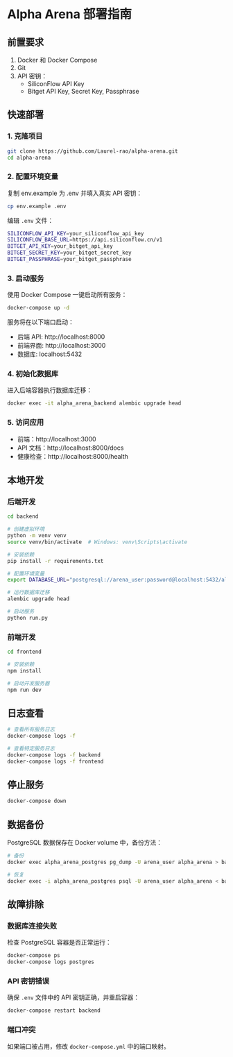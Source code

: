 # Alpha Arena 部署指南

## 前置要求

1. Docker 和 Docker Compose
2. Git
3. API 密钥：
   - SiliconFlow API Key
   - Bitget API Key, Secret Key, Passphrase

## 快速部署

### 1. 克隆项目

```bash
git clone https://github.com/Laurel-rao/alpha-arena.git
cd alpha-arena
```

### 2. 配置环境变量

复制 env.example 为 .env 并填入真实 API 密钥：

```bash
cp env.example .env
```

编辑 `.env` 文件：
```bash
SILICONFLOW_API_KEY=your_siliconflow_api_key
SILICONFLOW_BASE_URL=https://api.siliconflow.cn/v1
BITGET_API_KEY=your_bitget_api_key
BITGET_SECRET_KEY=your_bitget_secret_key
BITGET_PASSPHRASE=your_bitget_passphrase
```

### 3. 启动服务

使用 Docker Compose 一键启动所有服务：

```bash
docker-compose up -d
```

服务将在以下端口启动：
- 后端 API: http://localhost:8000
- 前端界面: http://localhost:3000
- 数据库: localhost:5432

### 4. 初始化数据库

进入后端容器执行数据库迁移：

```bash
docker exec -it alpha_arena_backend alembic upgrade head
```

### 5. 访问应用

- 前端：http://localhost:3000
- API 文档：http://localhost:8000/docs
- 健康检查：http://localhost:8000/health

## 本地开发

### 后端开发

```bash
cd backend

# 创建虚拟环境
python -m venv venv
source venv/bin/activate  # Windows: venv\Scripts\activate

# 安装依赖
pip install -r requirements.txt

# 配置环境变量
export DATABASE_URL="postgresql://arena_user:password@localhost:5432/alpha_arena"

# 运行数据库迁移
alembic upgrade head

# 启动服务
python run.py
```

### 前端开发

```bash
cd frontend

# 安装依赖
npm install

# 启动开发服务器
npm run dev
```

## 日志查看

```bash
# 查看所有服务日志
docker-compose logs -f

# 查看特定服务日志
docker-compose logs -f backend
docker-compose logs -f frontend
```

## 停止服务

```bash
docker-compose down
```

## 数据备份

PostgreSQL 数据保存在 Docker volume 中，备份方法：

```bash
# 备份
docker exec alpha_arena_postgres pg_dump -U arena_user alpha_arena > backup.sql

# 恢复
docker exec -i alpha_arena_postgres psql -U arena_user alpha_arena < backup.sql
```

## 故障排除

### 数据库连接失败

检查 PostgreSQL 容器是否正常运行：
```bash
docker-compose ps
docker-compose logs postgres
```

### API 密钥错误

确保 `.env` 文件中的 API 密钥正确，并重启容器：
```bash
docker-compose restart backend
```

### 端口冲突

如果端口被占用，修改 `docker-compose.yml` 中的端口映射。

